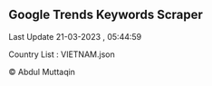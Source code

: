 

## Google Trends Keywords Scraper 
 
Last Update 21-03-2023 , 05:44:59

Country List :
VIETNAM.json



© Abdul Muttaqin 
